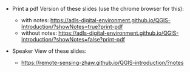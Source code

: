 



- Print a pdf Version of these slides (use the chrome browser for this):
  - with notes: https://adls-digital-environment.github.io/QGIS-Introduction/?showNotes=true?print-pdf
  - without notes: https://adls-digital-environment.github.io/QGIS-Introduction/?showNotes=false?print-pdf

- Speaker View of these slides:
  - https://remote-sensing-zhaw.github.io/QGIS-introduction/?notes

